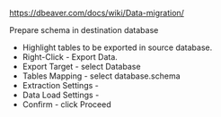 https://dbeaver.com/docs/wiki/Data-migration/

Prepare schema in destination database

- Highlight tables to be exported in source database.
- Right-Click - Export Data.
- Export Target - select Database
- Tables Mapping - select database.schema
- Extraction Settings -
- Data Load Settings -
- Confirm - click Proceed

